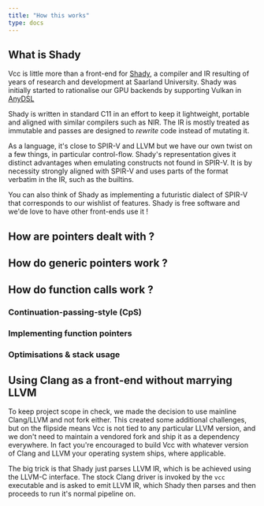 ```yaml
---
title: "How this works"
type: docs
---
```


## What is Shady

Vcc is little more than a front-end for [Shady](https://github.com/Hugobros3/shady), a compiler and IR resulting of years of research and development at Saarland University. Shady was initially started to rationalise our GPU backends by supporting Vulkan in [AnyDSL](https://anydsl.github.io/)

Shady is written in standard C11 in an effort to keep it lightweight, portable and aligned with similar compilers such as NIR. The IR is mostly treated as immutable and passes are designed to _rewrite_ code instead of mutating it.

As a language, it's close to SPIR-V and LLVM but we have our own twist on a few things, in particular control-flow. Shady's representation gives it distinct advantages when emulating constructs not found in SPIR-V. It is by necessity strongly aligned with SPIR-V and uses parts of the format verbatim in the IR, such as the builtins.

You can also think of Shady as implementing a futuristic dialect of SPIR-V that corresponds to our wishlist of features. Shady is free software and we'de love to have other front-ends use it !

## How are pointers dealt with ?

## How do generic pointers work ?

## How do function calls work ?

### Continuation-passing-style (CpS)

### Implementing function pointers

### Optimisations & stack usage

## Using Clang as a front-end without marrying LLVM

To keep project scope in check, we made the decision to use mainline Clang/LLVM and not fork either. This created some additional challenges, but on the flipside means Vcc is not tied to any particular LLVM version, and we don't need to maintain a vendored fork and ship it as a dependency everywhere. In fact you're encouraged to build Vcc with whatever version of Clang and LLVM your operating system ships, where applicable.

The big trick is that Shady just parses LLVM IR, which is be achieved using the LLVM-C interface. The stock Clang driver is invoked by the `vcc` executable and is asked to emit LLVM IR, which Shady then parses and then proceeds to run it's normal pipeline on.
